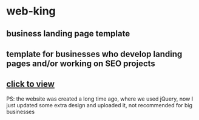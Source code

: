 # web-king
## business landing page template
## template for businesses who develop landing pages and/or working on SEO projects
## [click to view](https://web-king.netlify.app)

PS: the website was created a long time ago, where we used jQuery, now I just updated some extra design and uploaded it, not recommended for big businesses
